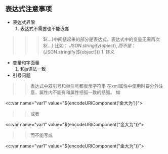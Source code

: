 ## 表达式注意事项 ##
  * 表达式界限
    1. 表达式不需要也不能嵌套
> > > ${...}中间括起来的部分是表达式，表达式中的变量无需再次 ${...}
> > > 比如： ${JSON.stringify(object)},而不是：${JSON.stringify(${object})}
    1. 转义
  * 变量和字面量
    1. 和js语法一致
  * 引号问题

> > 表达式中双引号和单引号都表示字符串
> > 在xml属性中使用时要分外注意，属性内不能有和属性括弧一致的括弧。
> > 如 

&lt;c:var name="var1" value="${encodeURIComponent('金大为')}"&gt;


> > 或者 

&lt;c:var name="var1" value="${encodeURIComponent(&#34;金大为&#34;)}"&gt;


> > 而不能写成 

&lt;c:var name="var1" value="${encodeURIComponent("金大为")}"&gt;


